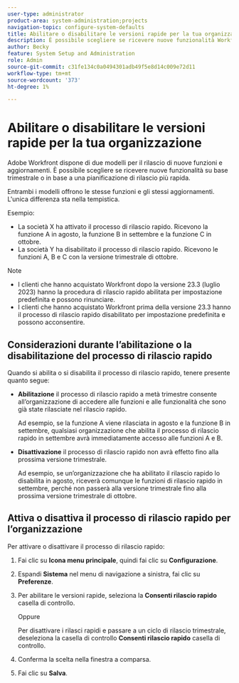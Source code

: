 ```yaml
---
user-type: administrator
product-area: system-administration;projects
navigation-topic: configure-system-defaults
title: Abilitare o disabilitare le versioni rapide per la tua organizzazione
description: È possibile scegliere se ricevere nuove funzionalità Workfront con frequenza mensile o trimestrale.
author: Becky
feature: System Setup and Administration
role: Admin
source-git-commit: c31fe134c0a0494301adb49f5e8d14c009e72d11
workflow-type: tm+mt
source-wordcount: '373'
ht-degree: 1%

---
```


# Abilitare o disabilitare le versioni rapide per la tua organizzazione

Adobe Workfront dispone di due modelli per il rilascio di nuove funzioni e aggiornamenti. È possibile scegliere se ricevere nuove funzionalità su base trimestrale o in base a una pianificazione di rilascio più rapida.

Entrambi i modelli offrono le stesse funzioni e gli stessi aggiornamenti. L&#39;unica differenza sta nella tempistica.

Esempio:

* La società X ha attivato il processo di rilascio rapido. Ricevono la funzione A in agosto, la funzione B in settembre e la funzione C in ottobre.
* La società Y ha disabilitato il processo di rilascio rapido. Ricevono le funzioni A, B e C con la versione trimestrale di ottobre.

>[!NOTE]
>
>* I clienti che hanno acquistato Workfront dopo la versione 23.3 (luglio 2023) hanno la procedura di rilascio rapido abilitata per impostazione predefinita e possono rinunciare.
>* I clienti che hanno acquistato Workfront prima della versione 23.3 hanno il processo di rilascio rapido disabilitato per impostazione predefinita e possono acconsentire.

## Considerazioni durante l’abilitazione o la disabilitazione del processo di rilascio rapido

Quando si abilita o si disabilita il processo di rilascio rapido, tenere presente quanto segue:

* **Abilitazione** il processo di rilascio rapido a metà trimestre consente all’organizzazione di accedere alle funzioni e alle funzionalità che sono già state rilasciate nel rilascio rapido.

  Ad esempio, se la funzione A viene rilasciata in agosto e la funzione B in settembre, qualsiasi organizzazione che abilita il processo di rilascio rapido in settembre avrà immediatamente accesso alle funzioni A e B.

* **Disattivazione** il processo di rilascio rapido non avrà effetto fino alla prossima versione trimestrale.

  Ad esempio, se un’organizzazione che ha abilitato il rilascio rapido lo disabilita in agosto, riceverà comunque le funzioni di rilascio rapido in settembre, perché non passerà alla versione trimestrale fino alla prossima versione trimestrale di ottobre.

## Attiva o disattiva il processo di rilascio rapido per l’organizzazione

Per attivare o disattivare il processo di rilascio rapido:

1. Fai clic su **Icona menu principale**, quindi fai clic su **Configurazione**.
1. Espandi **Sistema** nel menu di navigazione a sinistra, fai clic su **Preferenze**.
1. Per abilitare le versioni rapide, seleziona la **Consenti rilascio rapido** casella di controllo.

   Oppure

   Per disattivare i rilasci rapidi e passare a un ciclo di rilascio trimestrale, deseleziona la casella di controllo **Consenti rilascio rapido** casella di controllo.

1. Conferma la scelta nella finestra a comparsa.
1. Fai clic su **Salva**.

